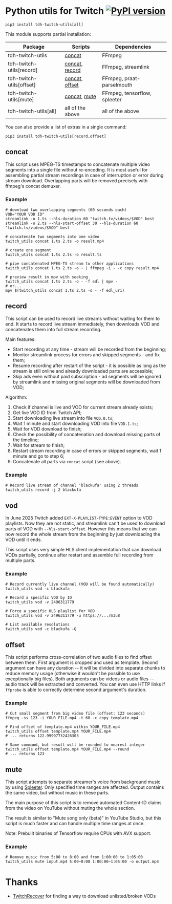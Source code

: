 # Python utils for Twitch [![PyPI version](https://badge.fury.io/py/tdh-twitch-utils.svg)](https://badge.fury.io/py/tdh-twitch-utils)

```
pip3 install tdh-twitch-utils[all]
```

This module supports partial installation:

| Package | Scripts | Dependencies |
| ------- | ------- | ------------ |
| tdh-twitch-utils | [concat](#concat) | FFmpeg |
| tdh-twitch-utils[record] | [concat](#concat), [record](#record) | FFmpeg, streamlink |
| tdh-twitch-utils[offset] | [concat](#concat), [offset](#offset) | FFmpeg, praat-parselmouth |
| tdh-twitch-utils[mute] | [concat](#concat), [mute](#mute) | FFmpeg, tensorflow, spleeter |
| tdh-twitch-utils[all] | all of the above | all of the above |

You can also provide a list of extras in a single command:

```
pip3 install tdh-twitch-utils[record,offset]
```

## concat

This script uses MPEG-TS timestamps to concatenate multiple
video segments into a single file without re-encoding. It is
most useful for assembling partial stream recordings in case
of interruption or error during stream download. Overlapping
parts will be removed precisely with ffmpeg's concat demuxer.

### Example

```
# download two overlapping segments (60 seconds each)
VOD="YOUR VOD ID"
streamlink -o 1.ts --hls-duration 60 "twitch.tv/videos/$VOD" best
streamlink -o 2.ts --hls-start-offset 30 --hls-duration 60 "twitch.tv/videos/$VOD" best

# concatenate two segments into one video
twitch_utils concat 1.ts 2.ts -o result.mp4

# create one segment
twitch_utils concat 1.ts 2.ts -o result.ts

# pipe concatenated MPEG-TS stream to other applications
twitch_utils concat 1.ts 2.ts -o - | ffmpeg -i - -c copy result.mp4

# preview result in mpv with seeking
twitch_utils concat 1.ts 2.ts -o - -f edl | mpv -
# or...
mpv $(twitch_utils concat 1.ts 2.ts -o - -f edl_uri)
```

## record

This script can be used to record live streams without waiting
for them to end. It starts to record live stream immediately,
then downloads VOD and concatenates them into full stream recording.

Main features:
* Start recording at any time - stream will be recorded from the beginning;
* Monitor streamlink process for errors and skipped segments - and fix them;
* Resume recording after restart of the script - it is possible as long as
the stream is still online and already downloaded parts are accessible;
* Skip ads even without paid subscription - ad segments will be ignored by
streamlink and missing original segments will be downloaded from VOD;

Algorithm:
1. Check if channel is live and VOD for current stream already exists;
2. Get live VOD ID from Twitch API;
3. Start downloading live stream into file `VOD.0.ts`;
4. Wait 1 minute and start downloading VOD into file `VOD.1.ts`;
5. Wait for VOD download to finish;
6. Check the possibility of concatenation and download missing parts of the timeline;
7. Wait for stream to finish;
8. Restart stream recording in case of errors or skipped segments, wait 1 minute and go to step 6;
9. Concatenate all parts via `concat` script (see above).

### Example

```
# Record live stream of channel 'blackufa' using 2 threads
twitch_utils record -j 2 blackufa
```

## vod

In June 2025 Twitch added `EXT-X-PLAYLIST-TYPE:EVENT` option to VOD playlists.
Now they are not static, and streamlink can't be used to download parts of VOD
with `--hls-start-offset`. However this means that we can now record the whole
stream from the beginning by just downloading the VOD until it ends.

This script uses very simple HLS client implementation that can download
VODs partially, continue after restart and assemble full recording from multiple
parts.

### Example

```
# Record currently live channel (VOD will be found automatically)
twitch_utils vod -c blackufa

# Record a specific VOD by ID
twitch_utils vod -v 2496311779

# Force a specific HLS playlist for VOD
twitch_utils vod -v 2496311779 -u https://.../m3u8

# List available resolutions
twitch_utils vod -c blackufa -Q
```

## offset

This script performs cross-correlation of two audio files to find
offset between them. First argument is cropped and used as template.
Second argument can have any duration -- it will be divided into
separate chunks to reduce memory usage (otherwise it wouldn't be
possible to use exceptionally big files). Both arguments can be
videos or audio files -- audio track will be extracted and converted.
You can even use HTTP links if `ffprobe` is able to correctly determine
second argument's duration.

### Example

```
# Cut small segment from big video file (offset: 123 seconds)
ffmpeg -ss 123 -i YOUR_FILE.mp4 -t 60 -c copy template.mp4

# Find offset of template.mp4 within YOUR_FILE.mp4
twitch_utils offset template.mp4 YOUR_FILE.mp4
# ... returns 122.99997732426303

# Same command, but result will be rounded to nearest integer
twitch_utils offset template.mp4 YOUR_FILE.mp4 --round
# ... returns 123
```

## mute

This script attempts to separate streamer's voice from background music by using [Spleeter](https://github.com/deezer/spleeter). Only specified time ranges are affected. Output contains the same video, but without music in these parts.

The main purpose of this script is to remove automated Content-ID claims from the video on YouTube without muting the whole section.

The result is similar to "Mute song only (beta)" in YouTube Studio, but this script is much faster and can handle multiple time ranges at once.

Note: Prebuilt binaries of Tensorflow require CPUs with AVX support.

### Example

```
# Remove music from 5:00 to 8:00 and from 1:00:00 to 1:05:00
twitch_utils mute input.mp4 5:00~8:00 1:00:00~1:05:00 -o output.mp4
```

# Thanks

* [TwitchRecover](https://github.com/TwitchRecover/TwitchRecover) for finding a way to download unlisted/broken VODs
